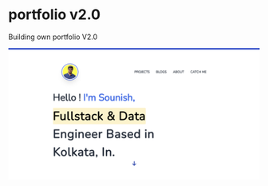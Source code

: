 # portfolio v2.0
Building own portfolio V2.0

![Portfolio-Homepage-Image](.github/assets/site-home.png)